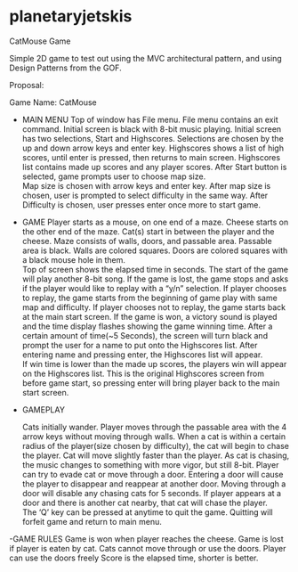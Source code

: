 planetaryjetskis
================

CatMouse Game

Simple 2D game to test out using the MVC architectural pattern, and using Design Patterns from the GOF.

Proposal:

Game Name: CatMouse

- MAIN MENU	
	  Top of window has File menu.
	File menu contains an exit command.
	  Initial screen is black with 8-bit music playing.
	Initial screen has two selections, Start and Highscores.
	Selections are chosen by the up and down arrow keys and enter key.
	Highscores shows a list of high scores, until enter is pressed, then returns to main screen. 
	Highscores list contains made up scores and any player scores.
	After Start button is selected, game prompts user to choose map size.	
	Map size is chosen with arrow keys and enter key.
	After map size is chosen, user is prompted to select difficulty in the same way. 
	After Difficulty is chosen, user presses enter once more to start game.

- GAME
	Player starts as a mouse, on one end of a maze.
	Cheese starts on the other end of the maze.
	Cat(s) start in between the player and the cheese.
	Maze consists of walls, doors, and passable area.
	  Passable area is black. 
	Walls are colored squares. 
	Doors are colored squares with a black mouse hole in them.	
	Top of screen shows the elapsed time in seconds.
	The start of the game will play another 8-bit song. 
	If the game is lost, the game stops and asks if the player would like to replay with a “y/n” selection.
	If player chooses to replay, the game starts from the beginning of game play with same map and difficulty.
	If player chooses not to replay, the game starts back at the main start screen. 
	If the game is won, a victory sound is played and the time display flashes showing the game winning time.
	After a certain amount of time(~5 Seconds), the screen will turn black and prompt the user for a name to put onto the Highscores list. 
	After entering name and pressing enter, the Highscores list will appear. 	
	If win time is lower than the made up scores, the players win will appear on the Highscores list. 
	This is the original Highscores screen from before game start, so pressing enter will bring player back to the main start screen.

- GAMEPLAY

	Cats initially wander. 
	Player moves through the passable area with the 4 arrow keys without moving through walls. 
	When a cat is within a certain radius of the player(size chosen by difficulty), the cat will begin to chase the player. 
	Cat will move slightly faster than the player.
	As cat is chasing, the music changes to something with more vigor, but still 8-bit.
	Player can try to evade cat or move through a door.
	Entering a door will cause the player to disappear and reappear at another door.
	Moving through a door will disable any chasing cats for 5 seconds. 
	If player appears at a door and there is another cat nearby, that cat will chase the player.	
	The ‘Q’ key can be pressed at anytime to quit the game.
	Quitting will forfeit game and return to main menu.

-GAME RULES
	  	Game is won when player reaches the cheese.
	Game is lost if player is eaten by cat.
	Cats cannot move through or use the doors.
	Player can use the doors freely
	Score is the elapsed time, shorter is better.
